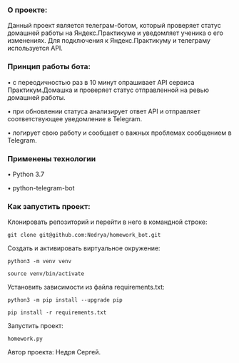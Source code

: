 ### О проекте:
Данный проект является телеграм-ботом, который проверяет статус домашней работы на Яндекс.Практикуме и уведомляет ученика о его изменениях. Для подключения к Яндекс.Практикуму и телеграму используется API.

### Принцип работы бота:
• с переодичностью раз в 10 минут опрашивает API сервиса Практикум.Домашка и проверяет статус отправленной на ревью домашней работы.

• при обновлении статуса анализирует ответ API и отправляет соответствующее уведомление в Telegram.

• логирует свою работу и сообщает о важных проблемах сообщением в Telegram.

### Применены технологии
• Python 3.7

• python-telegram-bot

### Как запустить проект:
Клонировать репозиторий и перейти в него в командной строке:
```
git clone git@github.com:Nedrya/homework_bot.git
```

Cоздать и активировать виртуальное окружение:
```
python3 -m venv venv
```
```
source venv/bin/activate
```

Установить зависимости из файла requirements.txt:
```
python3 -m pip install --upgrade pip
```
```
pip install -r requirements.txt
```
Запустить проект:
```
homework.py
```

Автор проекта: Недря Сергей.